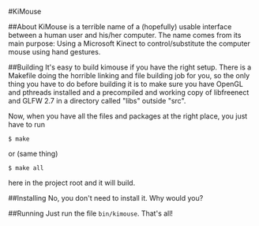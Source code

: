 #KiMouse

##About
KiMouse is a terrible name of a (hopefully) usable interface between a human user and his/her computer. The name comes from its main purpose: Using a Microsoft Kinect to control/substitute the computer mouse using hand gestures.

##Building
It's easy to build kimouse if you have the right setup. There is a Makefile doing the horrible linking and file building job for you, so the only thing you have to do before building it is to make sure you have OpenGL and pthreads installed and a precompiled and working copy of libfreenect and GLFW 2.7 in a directory called "libs" outside "src".

Now, when you have all the files and packages at the right place, you just have to run

	$ make

or (same thing)

	$ make all

here in the project root and it will build.

##Installing
No, you don't need to install it. Why would you?

##Running
Just run the file `bin/kimouse`. That's all!
